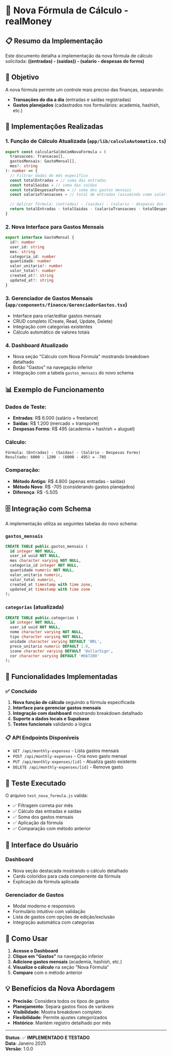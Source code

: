 # 🧮 Nova Fórmula de Cálculo - realMoney

## 📋 Resumo da Implementação

Este documento detalha a implementação da nova fórmula de cálculo solicitada: **((entradas) - (saidas)) - (salario - despesas do forms)**

## 🎯 Objetivo

A nova fórmula permite um controle mais preciso das finanças, separando:
- **Transações do dia a dia** (entradas e saídas registradas)
- **Gastos planejados** (cadastrados nos formulários: academia, hashish, etc.)

## 🔧 Implementações Realizadas

### 1. **Função de Cálculo Atualizada** (`app/lib/calculoAutomatico.ts`)

```typescript
export const calcularSaldoComNovaFormula = (
  transacoes: Transacao[],
  gastosMensais: GastoMensal[],
  mes?: string
): number => {
  // Filtrar dados do mês específico
  const totalEntradas = // soma das entradas
  const totalSaidas = // soma das saídas  
  const totalDespesasForms = // soma dos gastos mensais
  const salarioTransacoes = // total de entradas (assumindo como salário)
  
  // Aplicar fórmula: (entradas) - (saidas) - (salario - despesas dos forms)
  return totalEntradas - totalSaidas - (salarioTransacoes - totalDespesasForms)
}
```

### 2. **Nova Interface para Gastos Mensais**

```typescript
export interface GastoMensal {
  id?: number
  user_id: string
  mes: string
  categoria_id: number
  quantidade: number
  valor_unitario?: number
  valor_total?: number
  created_at?: string
  updated_at?: string
}
```

### 3. **Gerenciador de Gastos Mensais** (`app/components/finance/GerenciadorGastos.tsx`)

- Interface para criar/editar gastos mensais
- CRUD completo (Create, Read, Update, Delete)
- Integração com categorias existentes
- Cálculo automático de valores totais

### 4. **Dashboard Atualizado**

- Nova seção "Cálculo com Nova Fórmula" mostrando breakdown detalhado
- Botão "Gastos" na navegação inferior
- Integração com a tabela `gastos_mensais` do novo schema

## 📊 Exemplo de Funcionamento

### Dados de Teste:
- **Entradas**: R$ 6.000 (salário + freelance)
- **Saídas**: R$ 1.200 (mercado + transporte)
- **Despesas Forms**: R$ 495 (academia + hashish + aluguel)

### Cálculo:
```
Fórmula: (Entradas) - (Saídas) - (Salário - Despesas Forms)
Resultado: 6000 - 1200 - (6000 - 495) = -705
```

### Comparação:
- **Método Antigo**: R$ 4.800 (apenas entradas - saídas)
- **Método Novo**: R$ -705 (considerando gastos planejados)
- **Diferença**: R$ -5.505

## 🗄️ Integração com Schema

A implementação utiliza as seguintes tabelas do novo schema:

### `gastos_mensais`
```sql
CREATE TABLE public.gastos_mensais (
  id integer NOT NULL,
  user_id uuid NOT NULL,
  mes character varying NOT NULL,
  categoria_id integer NOT NULL,
  quantidade numeric NOT NULL,
  valor_unitario numeric,
  valor_total numeric,
  created_at timestamp with time zone,
  updated_at timestamp with time zone
);
```

### `categorias` (atualizada)
```sql
CREATE TABLE public.categorias (
  id integer NOT NULL,
  user_id uuid NOT NULL,
  nome character varying NOT NULL,
  tipo character varying NOT NULL,
  unidade character varying DEFAULT 'BRL',
  preco_unitario numeric DEFAULT 1.0,
  icone character varying DEFAULT 'DollarSign',
  cor character varying DEFAULT '#6b7280'
);
```

## 🚀 Funcionalidades Implementadas

### ✅ **Concluído**

1. **Nova função de cálculo** seguindo a fórmula especificada
2. **Interface para gerenciar gastos mensais**
3. **Integração com dashboard** mostrando breakdown detalhado
4. **Suporte a dados locais e Supabase**
5. **Testes funcionais** validando a lógica

### 📋 **API Endpoints Disponíveis**

- `GET /api/monthly-expenses` - Lista gastos mensais
- `POST /api/monthly-expenses` - Cria novo gasto mensal
- `PUT /api/monthly-expenses/[id]` - Atualiza gasto existente
- `DELETE /api/monthly-expenses/[id]` - Remove gasto

## 🧪 Teste Executado

O arquivo `test_nova_formula.js` valida:
- ✅ Filtragem correta por mês
- ✅ Cálculo das entradas e saídas
- ✅ Soma dos gastos mensais
- ✅ Aplicação da fórmula
- ✅ Comparação com método anterior

## 🎨 Interface do Usuário

### Dashboard
- Nova seção destacada mostrando o cálculo detalhado
- Cards coloridos para cada componente da fórmula
- Explicação da fórmula aplicada

### Gerenciador de Gastos
- Modal moderno e responsivo
- Formulário intuitivo com validação
- Lista de gastos com opções de edição/exclusão
- Integração automática com categorias

## 🔄 Como Usar

1. **Acesse o Dashboard**
2. **Clique em "Gastos"** na navegação inferior
3. **Adicione gastos mensais** (academia, hashish, etc.)
4. **Visualize o cálculo** na seção "Nova Fórmula"
5. **Compare** com o método anterior

## 💡 Benefícios da Nova Abordagem

- **Precisão**: Considera todos os tipos de gastos
- **Planejamento**: Separa gastos fixos de variáveis
- **Visibilidade**: Mostra breakdown completo
- **Flexibilidade**: Permite ajustes categorizados
- **Histórico**: Mantém registro detalhado por mês

---

**Status**: ✅ **IMPLEMENTADO E TESTADO**  
**Data**: Janeiro 2025  
**Versão**: 1.0.0